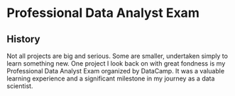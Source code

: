 # Professional Data Analyst Exam

## History
Not all projects are big and serious. Some are smaller, undertaken simply to learn something new. One project I look back on with great fondness is my Professional Data Analyst Exam organized by DataCamp. It was a valuable learning experience and a significant milestone in my journey as a data scientist.
